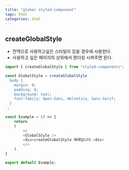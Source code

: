 ```yaml
---
title: "global styled-component"
tags: html
categories: html
---
```


## createGlobalStyle

- 전역으로 사용하고싶은 스타일이 있을 경우에 사용한다.
- 사용하고 싶은 페이지의 상위에서 렌더링 시켜주면 된다.

```js
import { createGlobalStyle } from "styled-components";

const GlobalStyle = createGlobalStyle`
  body {
    margin: 0;
    padding: 0;
    background: teal;
    font-family: Open-Sans, Helvetica, Sans-Serif;
  }
`;

const Example = () => {
    return
    (
        <>
        <GlobalStyle />
        <div>createGlobalStyle 예제입니다.<div>
        </>
    )
}

export default Example;
```
